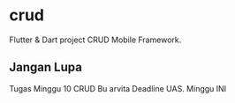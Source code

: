 # crud

Flutter & Dart project CRUD Mobile Framework.

## Jangan Lupa
Tugas Minggu 10 CRUD Bu arvita Deadline  UAS. Minggu INI
